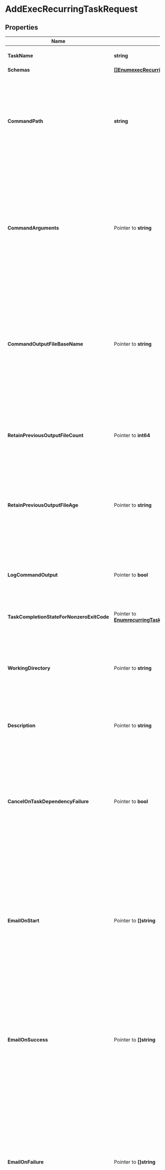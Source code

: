# AddExecRecurringTaskRequest

## Properties

Name | Type | Description | Notes
------------ | ------------- | ------------- | -------------
**TaskName** | **string** | Name of the new Recurring Task | 
**Schemas** | [**[]EnumexecRecurringTaskSchemaUrn**](EnumexecRecurringTaskSchemaUrn.md) |  | 
**CommandPath** | **string** | The absolute path to the command to execute. It must be an absolute path, the corresponding file must exist, and it must be listed in the config/exec-command-whitelist.txt file. | 
**CommandArguments** | Pointer to **string** | A string containing the arguments to provide to the command. If the command should be run without arguments, this property should be left undefined. If there should be multiple arguments, then they should be separated with spaces. | [optional] 
**CommandOutputFileBaseName** | Pointer to **string** | The path and base name for a file to which the command output (both standard output and standard error) should be written. This may be left undefined if the command output should not be recorded into a file. | [optional] 
**RetainPreviousOutputFileCount** | Pointer to **int64** | The minimum number of previous command output files that should be preserved after a new instance of the command is invoked. | [optional] 
**RetainPreviousOutputFileAge** | Pointer to **string** | The minimum age of previous command output files that should be preserved after a new instance of the command is invoked. | [optional] 
**LogCommandOutput** | Pointer to **bool** | Indicates whether the command&#39;s output (both standard output and standard error) should be recorded in the server&#39;s error log. | [optional] 
**TaskCompletionStateForNonzeroExitCode** | Pointer to [**EnumrecurringTaskTaskCompletionStateForNonzeroExitCodeProp**](EnumrecurringTaskTaskCompletionStateForNonzeroExitCodeProp.md) |  | [optional] 
**WorkingDirectory** | Pointer to **string** | The absolute path to a working directory where the command should be executed. It must be an absolute path and the corresponding directory must exist. | [optional] 
**Description** | Pointer to **string** | A description for this Recurring Task | [optional] 
**CancelOnTaskDependencyFailure** | Pointer to **bool** | Indicates whether an instance of this Recurring Task should be canceled if the task immediately before it in the recurring task chain fails to complete successfully (including if it is canceled by an administrator before it starts or while it is running). | [optional] 
**EmailOnStart** | Pointer to **[]string** | The email addresses to which a message should be sent whenever an instance of this Recurring Task starts running. If this option is used, then at least one smtp-server must be configured in the global configuration. | [optional] 
**EmailOnSuccess** | Pointer to **[]string** | The email addresses to which a message should be sent whenever an instance of this Recurring Task completes successfully. If this option is used, then at least one smtp-server must be configured in the global configuration. | [optional] 
**EmailOnFailure** | Pointer to **[]string** | The email addresses to which a message should be sent if an instance of this Recurring Task fails to complete successfully. If this option is used, then at least one smtp-server must be configured in the global configuration. | [optional] 
**AlertOnStart** | Pointer to **bool** | Indicates whether the server should generate an administrative alert whenever an instance of this Recurring Task starts running. | [optional] 
**AlertOnSuccess** | Pointer to **bool** | Indicates whether the server should generate an administrative alert whenever an instance of this Recurring Task completes successfully. | [optional] 
**AlertOnFailure** | Pointer to **bool** | Indicates whether the server should generate an administrative alert whenever an instance of this Recurring Task fails to complete successfully. | [optional] 

## Methods

### NewAddExecRecurringTaskRequest

`func NewAddExecRecurringTaskRequest(taskName string, schemas []EnumexecRecurringTaskSchemaUrn, commandPath string, ) *AddExecRecurringTaskRequest`

NewAddExecRecurringTaskRequest instantiates a new AddExecRecurringTaskRequest object
This constructor will assign default values to properties that have it defined,
and makes sure properties required by API are set, but the set of arguments
will change when the set of required properties is changed

### NewAddExecRecurringTaskRequestWithDefaults

`func NewAddExecRecurringTaskRequestWithDefaults() *AddExecRecurringTaskRequest`

NewAddExecRecurringTaskRequestWithDefaults instantiates a new AddExecRecurringTaskRequest object
This constructor will only assign default values to properties that have it defined,
but it doesn't guarantee that properties required by API are set

### GetTaskName

`func (o *AddExecRecurringTaskRequest) GetTaskName() string`

GetTaskName returns the TaskName field if non-nil, zero value otherwise.

### GetTaskNameOk

`func (o *AddExecRecurringTaskRequest) GetTaskNameOk() (*string, bool)`

GetTaskNameOk returns a tuple with the TaskName field if it's non-nil, zero value otherwise
and a boolean to check if the value has been set.

### SetTaskName

`func (o *AddExecRecurringTaskRequest) SetTaskName(v string)`

SetTaskName sets TaskName field to given value.


### GetSchemas

`func (o *AddExecRecurringTaskRequest) GetSchemas() []EnumexecRecurringTaskSchemaUrn`

GetSchemas returns the Schemas field if non-nil, zero value otherwise.

### GetSchemasOk

`func (o *AddExecRecurringTaskRequest) GetSchemasOk() (*[]EnumexecRecurringTaskSchemaUrn, bool)`

GetSchemasOk returns a tuple with the Schemas field if it's non-nil, zero value otherwise
and a boolean to check if the value has been set.

### SetSchemas

`func (o *AddExecRecurringTaskRequest) SetSchemas(v []EnumexecRecurringTaskSchemaUrn)`

SetSchemas sets Schemas field to given value.


### GetCommandPath

`func (o *AddExecRecurringTaskRequest) GetCommandPath() string`

GetCommandPath returns the CommandPath field if non-nil, zero value otherwise.

### GetCommandPathOk

`func (o *AddExecRecurringTaskRequest) GetCommandPathOk() (*string, bool)`

GetCommandPathOk returns a tuple with the CommandPath field if it's non-nil, zero value otherwise
and a boolean to check if the value has been set.

### SetCommandPath

`func (o *AddExecRecurringTaskRequest) SetCommandPath(v string)`

SetCommandPath sets CommandPath field to given value.


### GetCommandArguments

`func (o *AddExecRecurringTaskRequest) GetCommandArguments() string`

GetCommandArguments returns the CommandArguments field if non-nil, zero value otherwise.

### GetCommandArgumentsOk

`func (o *AddExecRecurringTaskRequest) GetCommandArgumentsOk() (*string, bool)`

GetCommandArgumentsOk returns a tuple with the CommandArguments field if it's non-nil, zero value otherwise
and a boolean to check if the value has been set.

### SetCommandArguments

`func (o *AddExecRecurringTaskRequest) SetCommandArguments(v string)`

SetCommandArguments sets CommandArguments field to given value.

### HasCommandArguments

`func (o *AddExecRecurringTaskRequest) HasCommandArguments() bool`

HasCommandArguments returns a boolean if a field has been set.

### GetCommandOutputFileBaseName

`func (o *AddExecRecurringTaskRequest) GetCommandOutputFileBaseName() string`

GetCommandOutputFileBaseName returns the CommandOutputFileBaseName field if non-nil, zero value otherwise.

### GetCommandOutputFileBaseNameOk

`func (o *AddExecRecurringTaskRequest) GetCommandOutputFileBaseNameOk() (*string, bool)`

GetCommandOutputFileBaseNameOk returns a tuple with the CommandOutputFileBaseName field if it's non-nil, zero value otherwise
and a boolean to check if the value has been set.

### SetCommandOutputFileBaseName

`func (o *AddExecRecurringTaskRequest) SetCommandOutputFileBaseName(v string)`

SetCommandOutputFileBaseName sets CommandOutputFileBaseName field to given value.

### HasCommandOutputFileBaseName

`func (o *AddExecRecurringTaskRequest) HasCommandOutputFileBaseName() bool`

HasCommandOutputFileBaseName returns a boolean if a field has been set.

### GetRetainPreviousOutputFileCount

`func (o *AddExecRecurringTaskRequest) GetRetainPreviousOutputFileCount() int64`

GetRetainPreviousOutputFileCount returns the RetainPreviousOutputFileCount field if non-nil, zero value otherwise.

### GetRetainPreviousOutputFileCountOk

`func (o *AddExecRecurringTaskRequest) GetRetainPreviousOutputFileCountOk() (*int64, bool)`

GetRetainPreviousOutputFileCountOk returns a tuple with the RetainPreviousOutputFileCount field if it's non-nil, zero value otherwise
and a boolean to check if the value has been set.

### SetRetainPreviousOutputFileCount

`func (o *AddExecRecurringTaskRequest) SetRetainPreviousOutputFileCount(v int64)`

SetRetainPreviousOutputFileCount sets RetainPreviousOutputFileCount field to given value.

### HasRetainPreviousOutputFileCount

`func (o *AddExecRecurringTaskRequest) HasRetainPreviousOutputFileCount() bool`

HasRetainPreviousOutputFileCount returns a boolean if a field has been set.

### GetRetainPreviousOutputFileAge

`func (o *AddExecRecurringTaskRequest) GetRetainPreviousOutputFileAge() string`

GetRetainPreviousOutputFileAge returns the RetainPreviousOutputFileAge field if non-nil, zero value otherwise.

### GetRetainPreviousOutputFileAgeOk

`func (o *AddExecRecurringTaskRequest) GetRetainPreviousOutputFileAgeOk() (*string, bool)`

GetRetainPreviousOutputFileAgeOk returns a tuple with the RetainPreviousOutputFileAge field if it's non-nil, zero value otherwise
and a boolean to check if the value has been set.

### SetRetainPreviousOutputFileAge

`func (o *AddExecRecurringTaskRequest) SetRetainPreviousOutputFileAge(v string)`

SetRetainPreviousOutputFileAge sets RetainPreviousOutputFileAge field to given value.

### HasRetainPreviousOutputFileAge

`func (o *AddExecRecurringTaskRequest) HasRetainPreviousOutputFileAge() bool`

HasRetainPreviousOutputFileAge returns a boolean if a field has been set.

### GetLogCommandOutput

`func (o *AddExecRecurringTaskRequest) GetLogCommandOutput() bool`

GetLogCommandOutput returns the LogCommandOutput field if non-nil, zero value otherwise.

### GetLogCommandOutputOk

`func (o *AddExecRecurringTaskRequest) GetLogCommandOutputOk() (*bool, bool)`

GetLogCommandOutputOk returns a tuple with the LogCommandOutput field if it's non-nil, zero value otherwise
and a boolean to check if the value has been set.

### SetLogCommandOutput

`func (o *AddExecRecurringTaskRequest) SetLogCommandOutput(v bool)`

SetLogCommandOutput sets LogCommandOutput field to given value.

### HasLogCommandOutput

`func (o *AddExecRecurringTaskRequest) HasLogCommandOutput() bool`

HasLogCommandOutput returns a boolean if a field has been set.

### GetTaskCompletionStateForNonzeroExitCode

`func (o *AddExecRecurringTaskRequest) GetTaskCompletionStateForNonzeroExitCode() EnumrecurringTaskTaskCompletionStateForNonzeroExitCodeProp`

GetTaskCompletionStateForNonzeroExitCode returns the TaskCompletionStateForNonzeroExitCode field if non-nil, zero value otherwise.

### GetTaskCompletionStateForNonzeroExitCodeOk

`func (o *AddExecRecurringTaskRequest) GetTaskCompletionStateForNonzeroExitCodeOk() (*EnumrecurringTaskTaskCompletionStateForNonzeroExitCodeProp, bool)`

GetTaskCompletionStateForNonzeroExitCodeOk returns a tuple with the TaskCompletionStateForNonzeroExitCode field if it's non-nil, zero value otherwise
and a boolean to check if the value has been set.

### SetTaskCompletionStateForNonzeroExitCode

`func (o *AddExecRecurringTaskRequest) SetTaskCompletionStateForNonzeroExitCode(v EnumrecurringTaskTaskCompletionStateForNonzeroExitCodeProp)`

SetTaskCompletionStateForNonzeroExitCode sets TaskCompletionStateForNonzeroExitCode field to given value.

### HasTaskCompletionStateForNonzeroExitCode

`func (o *AddExecRecurringTaskRequest) HasTaskCompletionStateForNonzeroExitCode() bool`

HasTaskCompletionStateForNonzeroExitCode returns a boolean if a field has been set.

### GetWorkingDirectory

`func (o *AddExecRecurringTaskRequest) GetWorkingDirectory() string`

GetWorkingDirectory returns the WorkingDirectory field if non-nil, zero value otherwise.

### GetWorkingDirectoryOk

`func (o *AddExecRecurringTaskRequest) GetWorkingDirectoryOk() (*string, bool)`

GetWorkingDirectoryOk returns a tuple with the WorkingDirectory field if it's non-nil, zero value otherwise
and a boolean to check if the value has been set.

### SetWorkingDirectory

`func (o *AddExecRecurringTaskRequest) SetWorkingDirectory(v string)`

SetWorkingDirectory sets WorkingDirectory field to given value.

### HasWorkingDirectory

`func (o *AddExecRecurringTaskRequest) HasWorkingDirectory() bool`

HasWorkingDirectory returns a boolean if a field has been set.

### GetDescription

`func (o *AddExecRecurringTaskRequest) GetDescription() string`

GetDescription returns the Description field if non-nil, zero value otherwise.

### GetDescriptionOk

`func (o *AddExecRecurringTaskRequest) GetDescriptionOk() (*string, bool)`

GetDescriptionOk returns a tuple with the Description field if it's non-nil, zero value otherwise
and a boolean to check if the value has been set.

### SetDescription

`func (o *AddExecRecurringTaskRequest) SetDescription(v string)`

SetDescription sets Description field to given value.

### HasDescription

`func (o *AddExecRecurringTaskRequest) HasDescription() bool`

HasDescription returns a boolean if a field has been set.

### GetCancelOnTaskDependencyFailure

`func (o *AddExecRecurringTaskRequest) GetCancelOnTaskDependencyFailure() bool`

GetCancelOnTaskDependencyFailure returns the CancelOnTaskDependencyFailure field if non-nil, zero value otherwise.

### GetCancelOnTaskDependencyFailureOk

`func (o *AddExecRecurringTaskRequest) GetCancelOnTaskDependencyFailureOk() (*bool, bool)`

GetCancelOnTaskDependencyFailureOk returns a tuple with the CancelOnTaskDependencyFailure field if it's non-nil, zero value otherwise
and a boolean to check if the value has been set.

### SetCancelOnTaskDependencyFailure

`func (o *AddExecRecurringTaskRequest) SetCancelOnTaskDependencyFailure(v bool)`

SetCancelOnTaskDependencyFailure sets CancelOnTaskDependencyFailure field to given value.

### HasCancelOnTaskDependencyFailure

`func (o *AddExecRecurringTaskRequest) HasCancelOnTaskDependencyFailure() bool`

HasCancelOnTaskDependencyFailure returns a boolean if a field has been set.

### GetEmailOnStart

`func (o *AddExecRecurringTaskRequest) GetEmailOnStart() []string`

GetEmailOnStart returns the EmailOnStart field if non-nil, zero value otherwise.

### GetEmailOnStartOk

`func (o *AddExecRecurringTaskRequest) GetEmailOnStartOk() (*[]string, bool)`

GetEmailOnStartOk returns a tuple with the EmailOnStart field if it's non-nil, zero value otherwise
and a boolean to check if the value has been set.

### SetEmailOnStart

`func (o *AddExecRecurringTaskRequest) SetEmailOnStart(v []string)`

SetEmailOnStart sets EmailOnStart field to given value.

### HasEmailOnStart

`func (o *AddExecRecurringTaskRequest) HasEmailOnStart() bool`

HasEmailOnStart returns a boolean if a field has been set.

### GetEmailOnSuccess

`func (o *AddExecRecurringTaskRequest) GetEmailOnSuccess() []string`

GetEmailOnSuccess returns the EmailOnSuccess field if non-nil, zero value otherwise.

### GetEmailOnSuccessOk

`func (o *AddExecRecurringTaskRequest) GetEmailOnSuccessOk() (*[]string, bool)`

GetEmailOnSuccessOk returns a tuple with the EmailOnSuccess field if it's non-nil, zero value otherwise
and a boolean to check if the value has been set.

### SetEmailOnSuccess

`func (o *AddExecRecurringTaskRequest) SetEmailOnSuccess(v []string)`

SetEmailOnSuccess sets EmailOnSuccess field to given value.

### HasEmailOnSuccess

`func (o *AddExecRecurringTaskRequest) HasEmailOnSuccess() bool`

HasEmailOnSuccess returns a boolean if a field has been set.

### GetEmailOnFailure

`func (o *AddExecRecurringTaskRequest) GetEmailOnFailure() []string`

GetEmailOnFailure returns the EmailOnFailure field if non-nil, zero value otherwise.

### GetEmailOnFailureOk

`func (o *AddExecRecurringTaskRequest) GetEmailOnFailureOk() (*[]string, bool)`

GetEmailOnFailureOk returns a tuple with the EmailOnFailure field if it's non-nil, zero value otherwise
and a boolean to check if the value has been set.

### SetEmailOnFailure

`func (o *AddExecRecurringTaskRequest) SetEmailOnFailure(v []string)`

SetEmailOnFailure sets EmailOnFailure field to given value.

### HasEmailOnFailure

`func (o *AddExecRecurringTaskRequest) HasEmailOnFailure() bool`

HasEmailOnFailure returns a boolean if a field has been set.

### GetAlertOnStart

`func (o *AddExecRecurringTaskRequest) GetAlertOnStart() bool`

GetAlertOnStart returns the AlertOnStart field if non-nil, zero value otherwise.

### GetAlertOnStartOk

`func (o *AddExecRecurringTaskRequest) GetAlertOnStartOk() (*bool, bool)`

GetAlertOnStartOk returns a tuple with the AlertOnStart field if it's non-nil, zero value otherwise
and a boolean to check if the value has been set.

### SetAlertOnStart

`func (o *AddExecRecurringTaskRequest) SetAlertOnStart(v bool)`

SetAlertOnStart sets AlertOnStart field to given value.

### HasAlertOnStart

`func (o *AddExecRecurringTaskRequest) HasAlertOnStart() bool`

HasAlertOnStart returns a boolean if a field has been set.

### GetAlertOnSuccess

`func (o *AddExecRecurringTaskRequest) GetAlertOnSuccess() bool`

GetAlertOnSuccess returns the AlertOnSuccess field if non-nil, zero value otherwise.

### GetAlertOnSuccessOk

`func (o *AddExecRecurringTaskRequest) GetAlertOnSuccessOk() (*bool, bool)`

GetAlertOnSuccessOk returns a tuple with the AlertOnSuccess field if it's non-nil, zero value otherwise
and a boolean to check if the value has been set.

### SetAlertOnSuccess

`func (o *AddExecRecurringTaskRequest) SetAlertOnSuccess(v bool)`

SetAlertOnSuccess sets AlertOnSuccess field to given value.

### HasAlertOnSuccess

`func (o *AddExecRecurringTaskRequest) HasAlertOnSuccess() bool`

HasAlertOnSuccess returns a boolean if a field has been set.

### GetAlertOnFailure

`func (o *AddExecRecurringTaskRequest) GetAlertOnFailure() bool`

GetAlertOnFailure returns the AlertOnFailure field if non-nil, zero value otherwise.

### GetAlertOnFailureOk

`func (o *AddExecRecurringTaskRequest) GetAlertOnFailureOk() (*bool, bool)`

GetAlertOnFailureOk returns a tuple with the AlertOnFailure field if it's non-nil, zero value otherwise
and a boolean to check if the value has been set.

### SetAlertOnFailure

`func (o *AddExecRecurringTaskRequest) SetAlertOnFailure(v bool)`

SetAlertOnFailure sets AlertOnFailure field to given value.

### HasAlertOnFailure

`func (o *AddExecRecurringTaskRequest) HasAlertOnFailure() bool`

HasAlertOnFailure returns a boolean if a field has been set.


[[Back to Model list]](../README.md#documentation-for-models) [[Back to API list]](../README.md#documentation-for-api-endpoints) [[Back to README]](../README.md)


